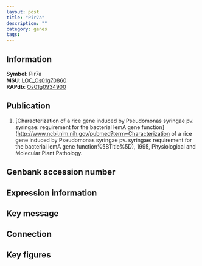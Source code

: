 ```yaml
---
layout: post
title: "Pir7a"
description: ""
category: genes
tags: 
---
```


## Information
__Symbol__: Pir7a  
__MSU__: [LOC_Os01g70860](http://rice.plantbiology.msu.edu/cgi-bin/ORF_infopage.cgi?orf=LOC_Os01g70860)  
__RAPdb__: [Os01g0934900](http://rapdb.dna.affrc.go.jp/viewer/gbrowse_details/irgsp1?name=Os01g0934900)  

## Publication
1. [Characterization of a rice gene induced by Pseudomonas syringae pv. syringae: requirement for the bacterial lemA gene function](http://www.ncbi.nlm.nih.gov/pubmed?term=Characterization of a rice gene induced by Pseudomonas syringae pv. syringae: requirement for the bacterial lemA gene function%5BTitle%5D), 1995, Physiological and Molecular Plant Pathology.

## Genbank accession number

## Expression information

## Key message

## Connection

## Key figures


